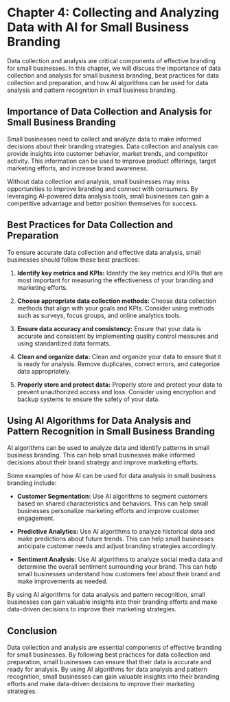Chapter 4: Collecting and Analyzing Data with AI for Small Business Branding
============================================================================

Data collection and analysis are critical components of effective branding for small businesses. In this chapter, we will discuss the importance of data collection and analysis for small business branding, best practices for data collection and preparation, and how AI algorithms can be used for data analysis and pattern recognition in small business branding.

Importance of Data Collection and Analysis for Small Business Branding
----------------------------------------------------------------------

Small businesses need to collect and analyze data to make informed decisions about their branding strategies. Data collection and analysis can provide insights into customer behavior, market trends, and competitor activity. This information can be used to improve product offerings, target marketing efforts, and increase brand awareness.

Without data collection and analysis, small businesses may miss opportunities to improve branding and connect with consumers. By leveraging AI-powered data analysis tools, small businesses can gain a competitive advantage and better position themselves for success.

Best Practices for Data Collection and Preparation
--------------------------------------------------

To ensure accurate data collection and effective data analysis, small businesses should follow these best practices:

1. **Identify key metrics and KPIs:** Identify the key metrics and KPIs that are most important for measuring the effectiveness of your branding and marketing efforts.

2. **Choose appropriate data collection methods:** Choose data collection methods that align with your goals and KPIs. Consider using methods such as surveys, focus groups, and online analytics tools.

3. **Ensure data accuracy and consistency:** Ensure that your data is accurate and consistent by implementing quality control measures and using standardized data formats.

4. **Clean and organize data:** Clean and organize your data to ensure that it is ready for analysis. Remove duplicates, correct errors, and categorize data appropriately.

5. **Properly store and protect data:** Properly store and protect your data to prevent unauthorized access and loss. Consider using encryption and backup systems to ensure the safety of your data.

Using AI Algorithms for Data Analysis and Pattern Recognition in Small Business Branding
----------------------------------------------------------------------------------------

AI algorithms can be used to analyze data and identify patterns in small business branding. This can help small businesses make informed decisions about their brand strategy and improve marketing efforts.

Some examples of how AI can be used for data analysis in small business branding include:

* **Customer Segmentation:** Use AI algorithms to segment customers based on shared characteristics and behaviors. This can help small businesses personalize marketing efforts and improve customer engagement.

* **Predictive Analytics:** Use AI algorithms to analyze historical data and make predictions about future trends. This can help small businesses anticipate customer needs and adjust branding strategies accordingly.

* **Sentiment Analysis:** Use AI algorithms to analyze social media data and determine the overall sentiment surrounding your brand. This can help small businesses understand how customers feel about their brand and make improvements as needed.

By using AI algorithms for data analysis and pattern recognition, small businesses can gain valuable insights into their branding efforts and make data-driven decisions to improve their marketing strategies.

Conclusion
----------

Data collection and analysis are essential components of effective branding for small businesses. By following best practices for data collection and preparation, small businesses can ensure that their data is accurate and ready for analysis. By using AI algorithms for data analysis and pattern recognition, small businesses can gain valuable insights into their branding efforts and make data-driven decisions to improve their marketing strategies.
